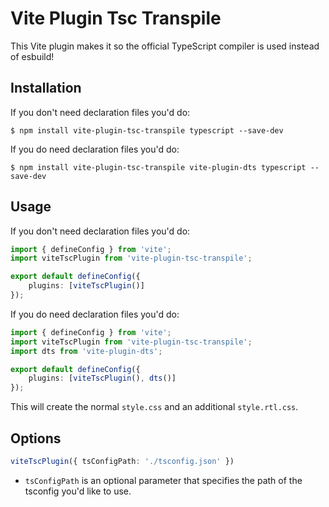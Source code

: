 # Vite Plugin Tsc Transpile

This Vite plugin makes it so the official TypeScript compiler is used instead of esbuild!

## Installation

If you don't need declaration files you'd do:
```shell
$ npm install vite-plugin-tsc-transpile typescript --save-dev
```

If you do need declaration files you'd do:
```shell
$ npm install vite-plugin-tsc-transpile vite-plugin-dts typescript --save-dev
```

## Usage

If you don't need declaration files you'd do:

```ts
import { defineConfig } from 'vite';
import viteTscPlugin from 'vite-plugin-tsc-transpile';

export default defineConfig({
    plugins: [viteTscPlugin()]
});

```

If you do need declaration files you'd do:

```ts
import { defineConfig } from 'vite';
import viteTscPlugin from 'vite-plugin-tsc-transpile';
import dts from 'vite-plugin-dts';

export default defineConfig({
    plugins: [viteTscPlugin(), dts()]
});

```

This will create the normal `style.css` and an additional `style.rtl.css`.

## Options

```ts
viteTscPlugin({ tsConfigPath: './tsconfig.json' })
```

* `tsConfigPath` is an optional parameter that specifies the path of the tsconfig you'd like to use.
